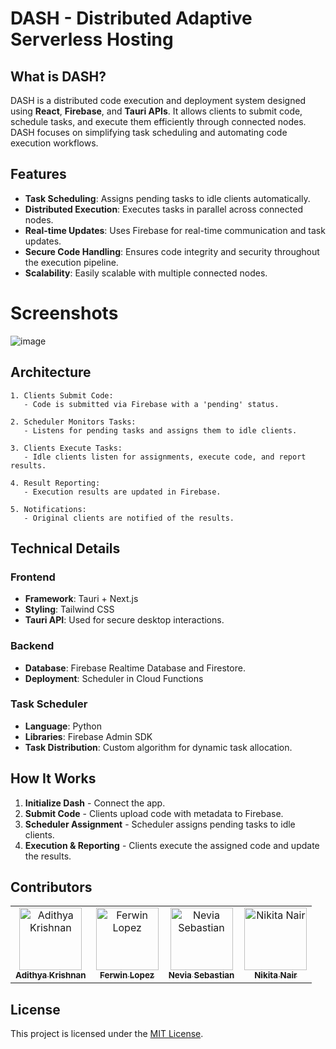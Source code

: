 


# DASH - Distributed Adaptive Serverless Hosting

## What is DASH?
DASH is a distributed code execution and deployment system designed using **React**, **Firebase**, and **Tauri APIs**. It allows clients to submit code, schedule tasks, and execute them efficiently through connected nodes. DASH focuses on simplifying task scheduling and automating code execution workflows.

## Features
- **Task Scheduling**: Assigns pending tasks to idle clients automatically.
- **Distributed Execution**: Executes tasks in parallel across connected nodes.
- **Real-time Updates**: Uses Firebase for real-time communication and task updates.
- **Secure Code Handling**: Ensures code integrity and security throughout the execution pipeline.
- **Scalability**: Easily scalable with multiple connected nodes.

# Screenshots

![image](https://github.com/user-attachments/assets/1cde0691-e41e-476b-955d-919c6ba5162a)


## Architecture
```
1. Clients Submit Code: 
   - Code is submitted via Firebase with a 'pending' status.

2. Scheduler Monitors Tasks: 
   - Listens for pending tasks and assigns them to idle clients.

3. Clients Execute Tasks: 
   - Idle clients listen for assignments, execute code, and report results.

4. Result Reporting:
   - Execution results are updated in Firebase.

5. Notifications:
   - Original clients are notified of the results.
```

## Technical Details
### Frontend
- **Framework**: Tauri + Next.js
- **Styling**: Tailwind CSS
- **Tauri API**: Used for secure desktop interactions.

### Backend
- **Database**: Firebase Realtime Database and Firestore.
- **Deployment**: Scheduler in Cloud Functions

### Task Scheduler
- **Language**: Python
- **Libraries**: Firebase Admin SDK
- **Task Distribution**: Custom algorithm for dynamic task allocation.

## How It Works
1. **Initialize Dash** - Connect the app.
2. **Submit Code** - Clients upload code with metadata to Firebase.
3. **Scheduler Assignment** - Scheduler assigns pending tasks to idle clients.
4. **Execution & Reporting** - Clients execute the assigned code and update the results.

## Contributors
<table>
<tr>
    <td align="center">
        <a href="https://github.com/fal3n-4ngel">
            <img src="https://avatars.githubusercontent.com/u/79042374?v=4" width="100;" alt="Adithya Krishnan"/>
            <br />
            <sub><b>Adithya Krishnan</b></sub>
        </a>
    </td>
   <td align="center">
        <a href="https://github.com/Fer-Win">
            <img src="https://avatars.githubusercontent.com/u/102341775?v=4" width="100;" alt="Ferwin Lopez"/>
            <br />
            <sub><b>Ferwin Lopez</b></sub>
        </a>
    </td>
    <td align="center">
        <a href="https://github.com/neviaseb03">
            <img src="https://avatars.githubusercontent.com/u/101114152?v=4" width="100;" alt="Nevia Sebastian"/>
            <br />
            <sub><b>Nevia Sebastian</b></sub>
        </a>
    </td>
       <td align="center">
        <a href="https://github.com/Nk0x1">
            <img src="https://avatars.githubusercontent.com/u/114907090?v=4" width="100;" alt="Nikita Nair"/>
            <br />
            <sub><b>Nikita Nair</b></sub>
        </a>
    </td>
   </tr>
</table>

## License
This project is licensed under the [MIT License](LICENSE).
